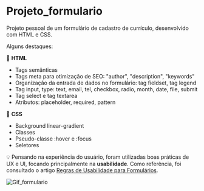 # Projeto_formulario

Projeto pessoal de um formulário de cadastro de currículo, desenvolvido com HTML e CSS. 

Alguns destaques:


🚀 **HTML** 

* Tags semânticas 
* Tags meta para otimização de SEO: "author", "description", "keywords"
* Organização da entrada de dados no formulário: tag fieldset, tag legend
* Tag input, type: text, email, tel, checkbox, radio, month, date, file, submit
* Tag select e tag textarea 
* Atributos: placeholder, required, pattern

🚀 **CSS**

* Background linear-gradient
* Classes
* Pseudo-classe :hover e :focus
* Seletores   


💡 Pensando na experiência do usuário, foram utilizadas boas práticas de UX e UI, focando principalmente na **usabilidade**. 
Como referência, foi consultado o artigo [Regras de Usabilidade para Formulários](https://ux.sapo.pt/usabilidade/web/formularios/). 



![Gif_formulario](https://user-images.githubusercontent.com/88989391/135904376-6fbd320c-8c79-426c-a535-63aad50fb9fb.gif)
